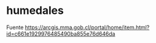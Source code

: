 # humedales

Fuente https://arcgis.mma.gob.cl/portal/home/item.html?id=c661e1929976485490ba855e76d646da
